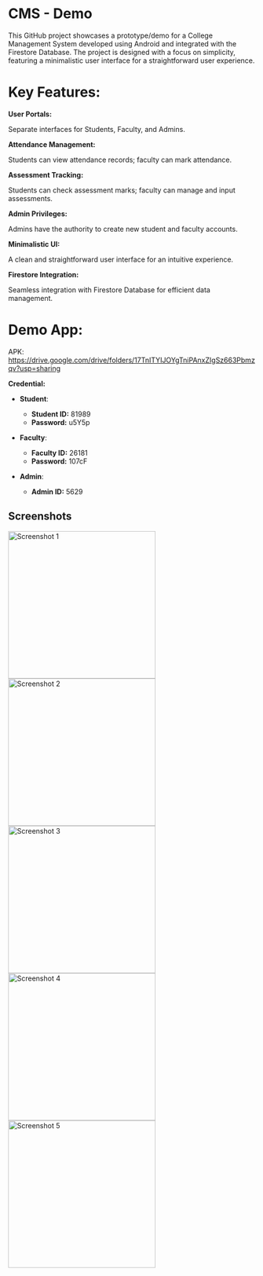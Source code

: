 
# CMS - Demo

This GitHub project showcases a prototype/demo for a College Management System developed using Android and integrated with the Firestore Database. The project is designed with a focus on simplicity, featuring a minimalistic user interface for a straightforward user experience.

# Key Features:

**User Portals:**

Separate interfaces for Students, Faculty, and Admins.

**Attendance Management:**

Students can view attendance records; faculty can mark attendance.

**Assessment Tracking:**

Students can check assessment marks; faculty can manage and input assessments.

**Admin Privileges:**

Admins have the authority to create new student and faculty accounts.

**Minimalistic UI:**

A clean and straightforward user interface for an intuitive experience.

**Firestore Integration:**

Seamless integration with Firestore Database for efficient data management.

# Demo App:

APK: https://drive.google.com/drive/folders/17TnITYIJOYgTniPAnxZIgSz663Pbmzqv?usp=sharing

**Credential:**

- **Student**:
    - **Student ID:** 81989
    - **Password:** u5Y5p

- **Faculty**:
    - **Faculty ID:** 26181
    - **Password:** 107cF

- **Admin**:
    - **Admin ID:** 5629
      
## Screenshots
<img src="https://github.com/muzammilmalik01/CMS/assets/109786469/a0758c11-7555-4444-af88-643c7d1bfd46" width="300" alt="Screenshot 1">
<img src="https://github.com/muzammilmalik01/CMS/assets/109786469/86ce3f04-8f3e-4d8d-8f14-b150943d95e9" width="300" alt="Screenshot 2">
<img src="https://github.com/muzammilmalik01/CMS/assets/109786469/d5271880-a61f-43c4-a769-3611dcc4290b" width="300" alt="Screenshot 3">
<img src="https://github.com/muzammilmalik01/CMS/assets/109786469/36c25fff-de7d-4a25-9d6f-829f16bfc5dd" width="300" alt="Screenshot 4">
<img src="https://github.com/muzammilmalik01/CMS/assets/109786469/77e0bf82-1343-48a6-8bb0-6288ace49bd4" width="300" alt="Screenshot 5">

